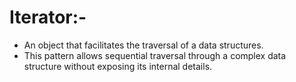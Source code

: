 # Iterator:-

- An object that facilitates the traversal of a data structures.
- This pattern allows sequential traversal through a complex data structure without exposing its internal details.
